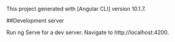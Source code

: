This project generated with [Angular CLI] version 10.1.7.

##Development server

Run ng Serve for a dev server. Navigate to http://localhost:4200.
